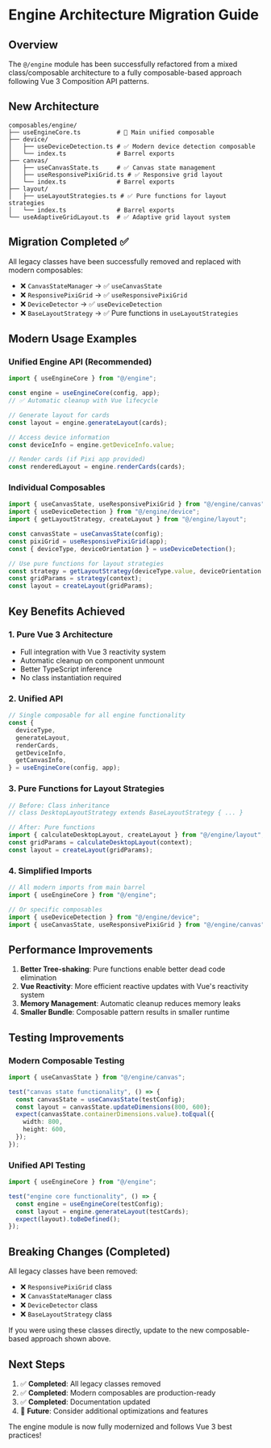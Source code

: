 # Engine Architecture Migration Guide

## Overview

The `@/engine` module has been successfully refactored from a mixed class/composable architecture to a fully composable-based approach following Vue 3 Composition API patterns.

## New Architecture

```
composables/engine/
├── useEngineCore.ts          # 🚀 Main unified composable
├── device/
│   ├── useDeviceDetection.ts # ✅ Modern device detection composable
│   └── index.ts              # Barrel exports
├── canvas/
│   ├── useCanvasState.ts     # ✅ Canvas state management
│   ├── useResponsivePixiGrid.ts # ✅ Responsive grid layout
│   └── index.ts              # Barrel exports
├── layout/
│   ├── useLayoutStrategies.ts # ✅ Pure functions for layout strategies
│   └── index.ts              # Barrel exports
└── useAdaptiveGridLayout.ts  # ✅ Adaptive grid layout system
```

## Migration Completed ✅

All legacy classes have been successfully removed and replaced with modern composables:

- ❌ `CanvasStateManager` → ✅ `useCanvasState`
- ❌ `ResponsivePixiGrid` → ✅ `useResponsivePixiGrid`
- ❌ `DeviceDetector` → ✅ `useDeviceDetection`
- ❌ `BaseLayoutStrategy` → ✅ Pure functions in `useLayoutStrategies`

## Modern Usage Examples

### Unified Engine API (Recommended)

```typescript
import { useEngineCore } from "@/engine";

const engine = useEngineCore(config, app);
// ✅ Automatic cleanup with Vue lifecycle

// Generate layout for cards
const layout = engine.generateLayout(cards);

// Access device information
const deviceInfo = engine.getDeviceInfo.value;

// Render cards (if Pixi app provided)
const renderedLayout = engine.renderCards(cards);
```

### Individual Composables

```typescript
import { useCanvasState, useResponsivePixiGrid } from "@/engine/canvas";
import { useDeviceDetection } from "@/engine/device";
import { getLayoutStrategy, createLayout } from "@/engine/layout";

const canvasState = useCanvasState(config);
const pixiGrid = useResponsivePixiGrid(app);
const { deviceType, deviceOrientation } = useDeviceDetection();

// Use pure functions for layout strategies
const strategy = getLayoutStrategy(deviceType.value, deviceOrientation.value);
const gridParams = strategy(context);
const layout = createLayout(gridParams);
```

## Key Benefits Achieved

### 1. **Pure Vue 3 Architecture**

- Full integration with Vue 3 reactivity system
- Automatic cleanup on component unmount
- Better TypeScript inference
- No class instantiation required

### 2. **Unified API**

```typescript
// Single composable for all engine functionality
const {
  deviceType,
  generateLayout,
  renderCards,
  getDeviceInfo,
  getCanvasInfo,
} = useEngineCore(config, app);
```

### 3. **Pure Functions for Layout Strategies**

```typescript
// Before: Class inheritance
// class DesktopLayoutStrategy extends BaseLayoutStrategy { ... }

// After: Pure functions
import { calculateDesktopLayout, createLayout } from "@/engine/layout";
const gridParams = calculateDesktopLayout(context);
const layout = createLayout(gridParams);
```

### 4. **Simplified Imports**

```typescript
// All modern imports from main barrel
import { useEngineCore } from "@/engine";

// Or specific composables
import { useDeviceDetection } from "@/engine/device";
import { useCanvasState, useResponsivePixiGrid } from "@/engine/canvas";
```

## Performance Improvements

1. **Better Tree-shaking**: Pure functions enable better dead code elimination
2. **Vue Reactivity**: More efficient reactive updates with Vue's reactivity system
3. **Memory Management**: Automatic cleanup reduces memory leaks
4. **Smaller Bundle**: Composable pattern results in smaller runtime

## Testing Improvements

### Modern Composable Testing

```typescript
import { useCanvasState } from "@/engine/canvas";

test("canvas state functionality", () => {
  const canvasState = useCanvasState(testConfig);
  const layout = canvasState.updateDimensions(800, 600);
  expect(canvasState.containerDimensions.value).toEqual({
    width: 800,
    height: 600,
  });
});
```

### Unified API Testing

```typescript
import { useEngineCore } from "@/engine";

test("engine core functionality", () => {
  const engine = useEngineCore(testConfig);
  const layout = engine.generateLayout(testCards);
  expect(layout).toBeDefined();
});
```

## Breaking Changes (Completed)

All legacy classes have been removed:

- ❌ `ResponsivePixiGrid` class
- ❌ `CanvasStateManager` class
- ❌ `DeviceDetector` class
- ❌ `BaseLayoutStrategy` class

If you were using these classes directly, update to the new composable-based approach shown above.

## Next Steps

1. ✅ **Completed**: All legacy classes removed
2. ✅ **Completed**: Modern composables are production-ready
3. ✅ **Completed**: Documentation updated
4. 🎯 **Future**: Consider additional optimizations and features

The engine module is now fully modernized and follows Vue 3 best practices!

